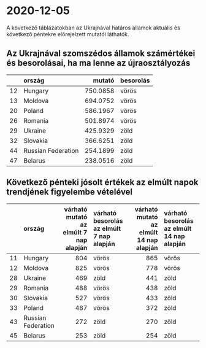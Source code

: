 # 2020-12-05
A következő táblázatokban az Ukrajnával határos államok aktuális és következő péntekre előrejelzett mutatói láthatók.
## Az Ukrajnával szomszédos államok számértékei és besorolásai, ha ma lenne az újraosztályozás

|   |ország             |   mutató|besorolás |
|:--|:------------------|--------:|:---------|
|12 |Hungary            | 750.0858|vörös     |
|13 |Moldova            | 694.0752|vörös     |
|20 |Poland             | 586.1967|vörös     |
|26 |Romania            | 501.8974|vörös     |
|29 |Ukraine            | 425.9329|zöld      |
|32 |Slovakia           | 366.6251|zöld      |
|44 |Russian Federation | 254.1899|zöld      |
|47 |Belarus            | 238.0516|zöld      |
## Következő pénteki jósolt értékek az elmúlt napok trendjének figyelembe vételével
|   |ország             | várható mutató az elmúlt 7 nap alapján|várható besorolás az elmúlt 7 nap alapján | várható mutató az elmúlt 14 nap alapján|várható besorolás az elmúlt 14 nap alapján |
|:--|:------------------|--------------------------------------:|:-----------------------------------------|---------------------------------------:|:------------------------------------------|
|11 |Hungary            |                                    804|vörös                                     |                                     865|vörös                                      |
|12 |Moldova            |                                    825|vörös                                     |                                     778|vörös                                      |
|28 |Ukraine            |                                    469|zöld                                      |                                     441|zöld                                       |
|29 |Romania            |                                    488|vörös                                     |                                     438|zöld                                       |
|30 |Slovakia           |                                    527|vörös                                     |                                     433|zöld                                       |
|33 |Poland             |                                    487|vörös                                     |                                     372|zöld                                       |
|43 |Russian Federation |                                    272|zöld                                      |                                     270|zöld                                       |
|45 |Belarus            |                                    253|zöld                                      |                                     254|zöld                                       |
